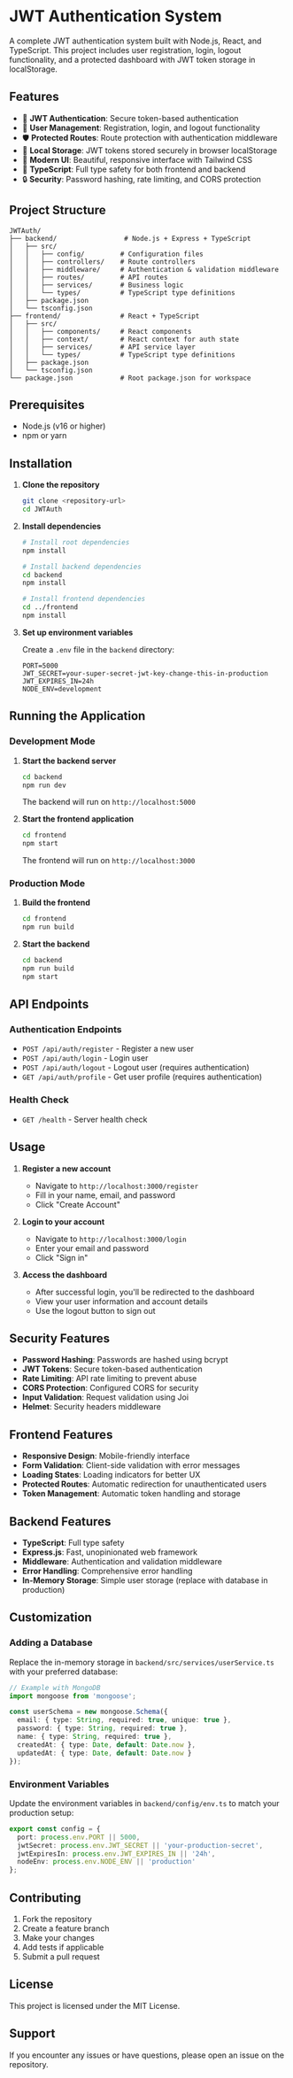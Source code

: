 # JWT Authentication System

A complete JWT authentication system built with Node.js, React, and TypeScript. This project includes user registration, login, logout functionality, and a protected dashboard with JWT token storage in localStorage.

## Features

- 🔐 **JWT Authentication**: Secure token-based authentication
- 👤 **User Management**: Registration, login, and logout functionality
- 🛡️ **Protected Routes**: Route protection with authentication middleware
- 💾 **Local Storage**: JWT tokens stored securely in browser localStorage
- 🎨 **Modern UI**: Beautiful, responsive interface with Tailwind CSS
- 📱 **TypeScript**: Full type safety for both frontend and backend
- 🔒 **Security**: Password hashing, rate limiting, and CORS protection

## Project Structure

```
JWTAuth/
├── backend/                 # Node.js + Express + TypeScript
│   ├── src/
│   │   ├── config/         # Configuration files
│   │   ├── controllers/    # Route controllers
│   │   ├── middleware/     # Authentication & validation middleware
│   │   ├── routes/         # API routes
│   │   ├── services/       # Business logic
│   │   └── types/          # TypeScript type definitions
│   ├── package.json
│   └── tsconfig.json
├── frontend/               # React + TypeScript
│   ├── src/
│   │   ├── components/     # React components
│   │   ├── context/        # React context for auth state
│   │   ├── services/       # API service layer
│   │   └── types/          # TypeScript type definitions
│   ├── package.json
│   └── tsconfig.json
└── package.json            # Root package.json for workspace
```

## Prerequisites

- Node.js (v16 or higher)
- npm or yarn

## Installation

1. **Clone the repository**
   ```bash
   git clone <repository-url>
   cd JWTAuth
   ```

2. **Install dependencies**
   ```bash
   # Install root dependencies
   npm install
   
   # Install backend dependencies
   cd backend
   npm install
   
   # Install frontend dependencies
   cd ../frontend
   npm install
   ```

3. **Set up environment variables**
   
   Create a `.env` file in the `backend` directory:
   ```env
   PORT=5000
   JWT_SECRET=your-super-secret-jwt-key-change-this-in-production
   JWT_EXPIRES_IN=24h
   NODE_ENV=development
   ```

## Running the Application

### Development Mode

1. **Start the backend server**
   ```bash
   cd backend
   npm run dev
   ```
   The backend will run on `http://localhost:5000`

2. **Start the frontend application**
   ```bash
   cd frontend
   npm start
   ```
   The frontend will run on `http://localhost:3000`

### Production Mode

1. **Build the frontend**
   ```bash
   cd frontend
   npm run build
   ```

2. **Start the backend**
   ```bash
   cd backend
   npm run build
   npm start
   ```

## API Endpoints

### Authentication Endpoints

- `POST /api/auth/register` - Register a new user
- `POST /api/auth/login` - Login user
- `POST /api/auth/logout` - Logout user (requires authentication)
- `GET /api/auth/profile` - Get user profile (requires authentication)

### Health Check

- `GET /health` - Server health check

## Usage

1. **Register a new account**
   - Navigate to `http://localhost:3000/register`
   - Fill in your name, email, and password
   - Click "Create Account"

2. **Login to your account**
   - Navigate to `http://localhost:3000/login`
   - Enter your email and password
   - Click "Sign in"

3. **Access the dashboard**
   - After successful login, you'll be redirected to the dashboard
   - View your user information and account details
   - Use the logout button to sign out

## Security Features

- **Password Hashing**: Passwords are hashed using bcrypt
- **JWT Tokens**: Secure token-based authentication
- **Rate Limiting**: API rate limiting to prevent abuse
- **CORS Protection**: Configured CORS for security
- **Input Validation**: Request validation using Joi
- **Helmet**: Security headers middleware

## Frontend Features

- **Responsive Design**: Mobile-friendly interface
- **Form Validation**: Client-side validation with error messages
- **Loading States**: Loading indicators for better UX
- **Protected Routes**: Automatic redirection for unauthenticated users
- **Token Management**: Automatic token handling and storage

## Backend Features

- **TypeScript**: Full type safety
- **Express.js**: Fast, unopinionated web framework
- **Middleware**: Authentication and validation middleware
- **Error Handling**: Comprehensive error handling
- **In-Memory Storage**: Simple user storage (replace with database in production)

## Customization

### Adding a Database

Replace the in-memory storage in `backend/src/services/userService.ts` with your preferred database:

```typescript
// Example with MongoDB
import mongoose from 'mongoose';

const userSchema = new mongoose.Schema({
  email: { type: String, required: true, unique: true },
  password: { type: String, required: true },
  name: { type: String, required: true },
  createdAt: { type: Date, default: Date.now },
  updatedAt: { type: Date, default: Date.now }
});
```

### Environment Variables

Update the environment variables in `backend/config/env.ts` to match your production setup:

```typescript
export const config = {
  port: process.env.PORT || 5000,
  jwtSecret: process.env.JWT_SECRET || 'your-production-secret',
  jwtExpiresIn: process.env.JWT_EXPIRES_IN || '24h',
  nodeEnv: process.env.NODE_ENV || 'production'
};
```

## Contributing

1. Fork the repository
2. Create a feature branch
3. Make your changes
4. Add tests if applicable
5. Submit a pull request

## License

This project is licensed under the MIT License.

## Support

If you encounter any issues or have questions, please open an issue on the repository.
